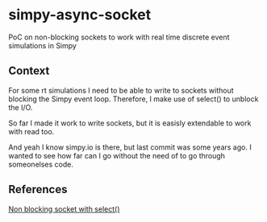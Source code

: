 # simpy-async-socket
PoC on non-blocking sockets to work with real time discrete event simulations in Simpy

## Context
For some rt simulations I need to be able to write to sockets without blocking the Simpy event loop. Therefore, I make use of select() to unblock the I/O.

So far I made it work to write sockets, but it is easisly extendable to work with read too.

And yeah I know simpy.io is there, but last commit was some years ago. I wanted to see how far can I go without the need of to go through someonelses code.

## References
[Non blocking socket with select()](https://medium.com/vaidikkapoor/understanding-non-blocking-i-o-with-python-part-1-ec31a2e2db9b)
